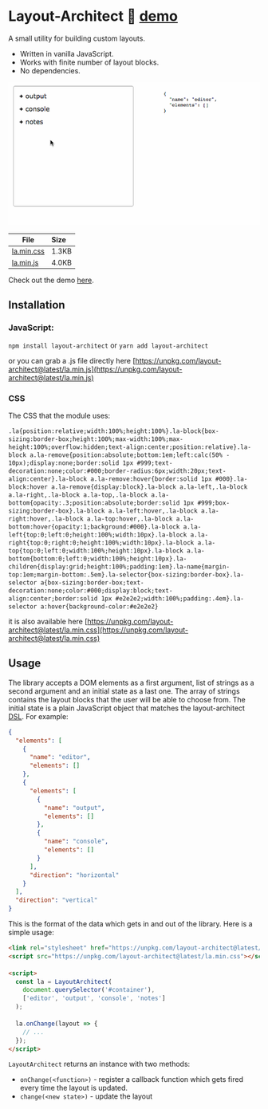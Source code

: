 # Layout-Architect :rocket: [demo](https://krasimir.github.io/layout-architect/)

A small utility for building custom layouts.

* Written in vanilla JavaScript.
* Works with finite number of layout blocks.
* No dependencies.

![layout-architect](./la.gif)

| File          | Size           
| ------------- |:-------------
| [la.min.css](https://unpkg.com/layout-architect@latest/la.min.css)    | 1.3KB
| [la.min.js](https://unpkg.com/layout-architect@latest/la.min.js)     | 4.0KB

Check out the demo [here](https://krasimir.github.io/layout-architect/).

## Installation

### JavaScript:

`npm install layout-architect` or `yarn add layout-architect`

or you can grab a .js file directly here [https://unpkg.com/layout-architect@latest/la.min.js](https://unpkg.com/layout-architect@latest/la.min.js)

### CSS

The CSS that the module uses:

```
.la{position:relative;width:100%;height:100%}.la-block{box-sizing:border-box;height:100%;max-width:100%;max-height:100%;overflow:hidden;text-align:center;position:relative}.la-block a.la-remove{position:absolute;bottom:1em;left:calc(50% - 10px);display:none;border:solid 1px #999;text-decoration:none;color:#000;border-radius:6px;width:20px;text-align:center}.la-block a.la-remove:hover{border:solid 1px #000}.la-block:hover a.la-remove{display:block}.la-block a.la-left,.la-block a.la-right,.la-block a.la-top,.la-block a.la-bottom{opacity:.3;position:absolute;border:solid 1px #999;box-sizing:border-box}.la-block a.la-left:hover,.la-block a.la-right:hover,.la-block a.la-top:hover,.la-block a.la-bottom:hover{opacity:1;background:#000}.la-block a.la-left{top:0;left:0;height:100%;width:10px}.la-block a.la-right{top:0;right:0;height:100%;width:10px}.la-block a.la-top{top:0;left:0;width:100%;height:10px}.la-block a.la-bottom{bottom:0;left:0;width:100%;height:10px}.la-children{display:grid;height:100%;padding:1em}.la-name{margin-top:1em;margin-bottom:.5em}.la-selector{box-sizing:border-box}.la-selector a{box-sizing:border-box;text-decoration:none;color:#000;display:block;text-align:center;border:solid 1px #e2e2e2;width:100%;padding:.4em}.la-selector a:hover{background-color:#e2e2e2}
```

it is also available here [https://unpkg.com/layout-architect@latest/la.min.css](https://unpkg.com/layout-architect@latest/la.min.css)

## Usage

The library accepts a DOM elements as a first argument, list of strings as a second argument and an initial state as a last one. The array of strings contains the layout blocks that the user will be able to choose from. The initial state is a plain JavaScript object that matches the layout-architect [DSL](https://en.wikipedia.org/wiki/Domain-specific_language). For example:

```json
{
  "elements": [
    {
      "name": "editor",
      "elements": []
    },
    {
      "elements": [
        {
          "name": "output",
          "elements": []
        },
        {
          "name": "console",
          "elements": []
        }
      ],
      "direction": "horizontal"
    }
  ],
  "direction": "vertical"
}
```

This is the format of the data which gets in and out of the library. Here is a simple usage:

```html
<link rel="stylesheet" href="https://unpkg.com/layout-architect@latest/la.min.js">
<script src="https://unpkg.com/layout-architect@latest/la.min.css"></script>

<script>
  const la = LayoutArchitect(
    document.querySelector('#container'),
    ['editor', 'output', 'console', 'notes']
  );

  la.onChange(layout => {
    // ...
  });
</script>
```

`LayoutArchitect` returns an instance with two methods:

* `onChange(<function>)` - register a callback function which gets fired every time the layout is updated.
* `change(<new state>)` - update the layout

